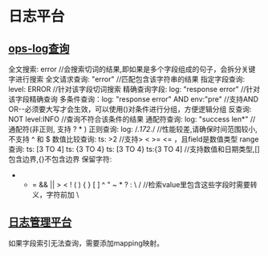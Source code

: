 # 日志平台

## [ops-log查询](https://info.bilibili.co/pages/viewpage.action?pageId=7547540)

全文搜索: error //会搜索切词的结果,即如果是多个字段组成的句子，会拆分关键字进行搜索
全文请求查询: "error" //匹配包含该字符串的结果
指定字段查询: level: ERROR //针对该字段切词搜索
精确查询字段: log: "response error" //针对该字段精确查询
多条件查询：log: "response error" AND env:"pre" //支持AND OR--必须要大写才会生效，可以使用()对条件进行分组，方便逻辑分组
反查询: NOT level:INFO //查询不符合该条件的结果
通配符查询: log: "success len*" //通配符(非正则, 支持 ? * )
正则查询: log: /.*172.*/ //性能较差,请确保时间范围较小,不支持 ^ 和 $
数值比较查询: ts: >2 //支持> < >= <= ，且field是数值类型
range查询:
ts: [3 TO 4]
ts: {3 TO 4}
ts: [3 TO 4}
ts:{3 TO 4] //支持数值和日期类型,[]包含边界,{}不包含边界
保留字符:
+ - = && || > < ! ( ) { } [ ] ^ " ~ * ? : \ /   //检索value里包含这些字段时需要转义，字符前加 \ 

## [日志管理平台](https://info.bilibili.co/display/documentation/Billions+FAQ)

如果字段索引无法查询，需要添加mapping映射。